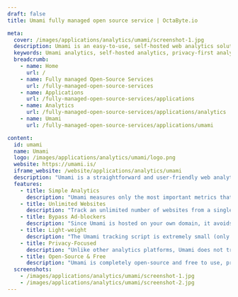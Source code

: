 ```yaml
---
draft: false
title: Umami fully managed open source service | OctaByte.io

meta:
  cover: /images/applications/analytics/umami/screenshot-1.jpg
  description: Umami is an easy-to-use, self-hosted web analytics solution that prioritizes privacy, offering a free alternative to Google Analytics and paid services. Track the metrics that matter to you with an intuitive, lightweight interface.
  keywords: Umami analytics, self-hosted analytics, privacy-first analytics, free web analytics, Google Analytics alternative, open-source analytics, lightweight analytics tool, track website visitors, ad-blocker bypass, simple website analytics
  breadcrumb:
    - name: Home
      url: /
    - name: Fully managed Open-Source Services
      url: /fully-managed-open-source-services
    - name: Applications
      url: /fully-managed-open-source-services/applications
    - name: Analytics
      url: /fully-managed-open-source-services/applications/analytics
    - name: Umami
      url: /fully-managed-open-source-services/applications/umami

content:
  id: umami
  name: Umami
  logo: /images/applications/analytics/umami/logo.png
  website: https://umami.is/
  iframe_website: /website/applications/analytics/umami
  description: "Umami is a straightforward and user-friendly web analytics platform designed to give you a privacy-first alternative to Google Analytics and other paid analytics services. With Umami, you can track essential metrics like pageviews, device types, and visitor origins with minimal hassle. The interface is simple, presenting all data on a single page, so you don’t have to dig through complicated reports. Hosted on your own server, Umami ensures you have full control over your data and avoids the privacy issues associated with third-party tracking systems. Whether you’re managing one website or many, Umami makes tracking and analyzing web traffic easy and accessible for everyone."
  features:
    - title: Simple Analytics
      description: "Umami measures only the most important metrics that matter to you, such as pageviews, devices used, and visitor origins. Everything is clearly displayed on a single, easy-to-navigate page."
    - title: Unlimited Websites
      description: "Track an unlimited number of websites from a single Umami installation. This includes subdomains and individual URLs, giving you flexible tracking options for all your sites."
    - title: Bypass Ad-blockers
      description: "Since Umami is hosted on your own domain, it avoids issues caused by ad-blockers, ensuring more accurate data collection compared to services like Google Analytics."
    - title: Light-weight
      description: "The Umami tracking script is extremely small (only 2KB), ensuring fast page load times and compatibility with older browsers, including Internet Explorer."
    - title: Privacy-Focused
      description: "Unlike other analytics platforms, Umami does not track personal data or use cookies, offering a privacy-conscious alternative to traditional tracking systems."
    - title: Open-Source & Free
      description: "Umami is completely open-source and free to use, providing a cost-effective solution without sacrificing functionality, security, or performance."
  screenshots:
    - /images/applications/analytics/umami/screenshot-1.jpg
    - /images/applications/analytics/umami/screenshot-2.jpg
---
```

